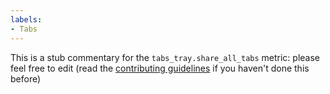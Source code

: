 ```yaml
---
labels:
- Tabs
---
```

This is a stub commentary for the `tabs_tray.share_all_tabs` metric: please feel free to edit (read the
[contributing guidelines](https://github.com/mozilla/glean-annotations/blob/main/CONTRIBUTING.md)
if you haven't done this before)
